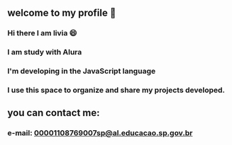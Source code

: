 ## welcome to my profile 🥳
### Hi there I am livia 😄
### I am study with Alura
### I'm developing in the JavaScript language
### I use this space to organize and share my projects developed.
## you can contact me: 
### e-mail: 00001108769007sp@al.educacao.sp.gov.br

<!--
**liviafvaz/liviafvaz** is a ✨ _special_ ✨ repository because its `README.md` (this file) appears on your GitHub profile.

Here are some ideas to get you started:

- 🔭 I’m currently working on ...
- 🌱 I’m currently learning ...
- 👯 I’m looking to collaborate on ...
- 🤔 I’m looking for help with ...
- 💬 Ask me about ...
- 📫 How to reach me: ...
- 😄 Pronouns: ...
- ⚡ Fun fact: ...
-->
